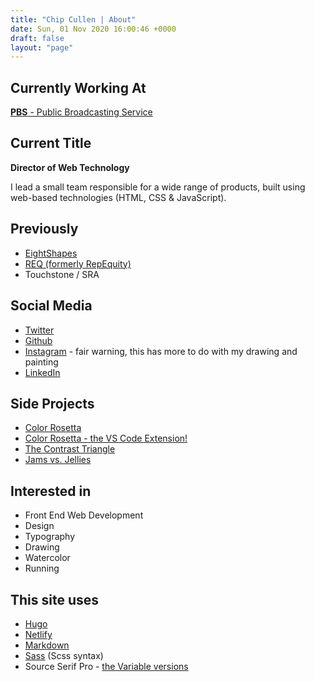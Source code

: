 ```yaml
---
title: "Chip Cullen | About"
date: Sun, 01 Nov 2020 16:00:46 +0000
draft: false
layout: "page"
---
```



## Currently Working At

[**PBS** - Public Broadcasting Service](https://www.pbs.org/)

## Current Title

**Director of Web Technology**

I lead a small team responsible for a wide range of products, built using web-based technologies (HTML, CSS & JavaScript).

## Previously

- [EightShapes](https://eightshapes.com/)
- [REQ (formerly RepEquity)](https://req.co/)
- Touchstone / SRA

## Social Media

- [Twitter](https://twitter.com/chipcullen)
- [Github](https://github.com/chipcullen)
- [Instagram](https://www.instagram.com/chipcullen/') - fair warning, this has more to do with my drawing and painting
- [LinkedIn](https://www.linkedin.com/in/chipcullen/)

## Side Projects

- [Color Rosetta](https://colorosetta.com/)
- [Color Rosetta - the VS Code Extension!](https://marketplace.visualstudio.com/items?itemName=chipcullen.colorosetta)
- [The Contrast Triangle](https://contrast-triangle.com/)
-  [Jams vs. Jellies](https://jamsvsjellies.info/)

## Interested in

- Front End Web Development
- Design
- Typography
- Drawing
- Watercolor
- Running

## This site uses

- [Hugo](https://gohugo.io/)
- [Netlify](https://www.netlify.com/)
- [Markdown](https://daringfireball.net/projects/markdown/syntax)
- [Sass](https://sass-lang.com/) (Scss syntax)
-  Source Serif Pro - [the Variable versions](https://github.com/adobe-fonts/source-serif-pro/tree/release/VAR)
